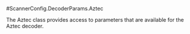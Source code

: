 #ScannerConfig.DecoderParams.Aztec

The Aztec class provides access to parameters that are available for
 the Aztec decoder.



